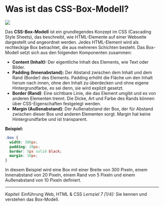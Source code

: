 # Was ist das CSS-Box-Modell?

![](Box%20Modell.png)

Das **CSS-Box-Modell** ist ein grundlegendes Konzept im CSS (Cascading Style Sheets), das beschreibt, wie HTML-Elemente auf einer Webseite dargestellt und angeordnet werden. Jedes HTML-Element wird als rechteckige Box betrachtet, die aus mehreren Schichten besteht. Das Box-Modell setzt sich aus den folgenden Komponenten zusammen:

- **Content (Inhalt):** Der eigentliche Inhalt des Elements, wie Text oder Bilder.
- **Padding (Innenabstand):** Der Abstand zwischen dem Inhalt und dem Rand (Border) des Elements.
  Padding erhöht die Fläche um den Inhalt herum nach innen, ohne den Inhalt zu überdecken und ohne eigene Hintergrundfarbe, es sei denn, sie wird explizit gesetzt.
- **Border (Rand)**: Eine sichtbare Linie, die das Element umgibt und es von anderen Elementen trennt. Die Dicke, Art und Farbe des Rands können über CSS-Eigenschaften festgelegt werden.
- **Margin (Außenabstand)**: Der Außenabstand der Box, der für Abstand zwischen dieser Box und anderen Elementen sorgt. Margin hat keine Hintergrundfarbe und ist transparent.

**Beispiel:**
```css
.box {
  width: 300px;
  padding: 20px;
  border: 5px solid black;
  margin: 10px;
}
```
In diesem Beispiel wird eine Box mit einer Breite von 300 Pixeln, einem Innenabstand von 20 Pixeln, einem Rand von 5 Pixeln und einem Außenabstand von 10 Pixeln definiert.

---

_Kapitel:_ Einführung Web, HTML & CSS
_Lernziel 7 \[1/4\]:_ Sie kennen und verstehen das Box-Modell.
